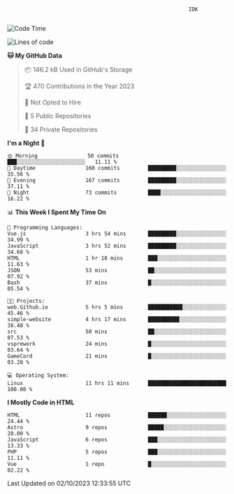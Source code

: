 ```text
                                                          IDK
                                       
```

<!--START_SECTION:waka-->
![Code Time](http://img.shields.io/badge/Code%20Time-59%20hrs%208%20mins-blue)

![Lines of code](https://img.shields.io/badge/From%20Hello%20World%20I%27ve%20Written-105.7%20thousand%20lines%20of%20code-blue)

**🐱 My GitHub Data** 

> 📦 146.2 kB Used in GitHub's Storage 
 > 
> 🏆 470 Contributions in the Year 2023
 > 
> 🚫 Not Opted to Hire
 > 
> 📜 5 Public Repositories 
 > 
> 🔑 34 Private Repositories 
 > 
**I'm a Night 🦉** 

```text
🌞 Morning                50 commits          ███░░░░░░░░░░░░░░░░░░░░░░   11.11 % 
🌆 Daytime                160 commits         █████████░░░░░░░░░░░░░░░░   35.56 % 
🌃 Evening                167 commits         █████████░░░░░░░░░░░░░░░░   37.11 % 
🌙 Night                  73 commits          ████░░░░░░░░░░░░░░░░░░░░░   16.22 % 
```


📊 **This Week I Spent My Time On** 

```text
💬 Programming Languages: 
Vue.js                   3 hrs 54 mins       █████████░░░░░░░░░░░░░░░░   34.99 % 
JavaScript               3 hrs 52 mins       █████████░░░░░░░░░░░░░░░░   34.68 % 
HTML                     1 hr 18 mins        ███░░░░░░░░░░░░░░░░░░░░░░   11.63 % 
JSON                     53 mins             ██░░░░░░░░░░░░░░░░░░░░░░░   07.92 % 
Bash                     37 mins             █░░░░░░░░░░░░░░░░░░░░░░░░   05.54 % 

🐱‍💻 Projects: 
web.Github.io            5 hrs 5 mins        ███████████░░░░░░░░░░░░░░   45.46 % 
simple-website           4 hrs 17 mins       ██████████░░░░░░░░░░░░░░░   38.40 % 
src                      50 mins             ██░░░░░░░░░░░░░░░░░░░░░░░   07.53 % 
vsprework                24 mins             █░░░░░░░░░░░░░░░░░░░░░░░░   03.64 % 
GameCord                 21 mins             █░░░░░░░░░░░░░░░░░░░░░░░░   03.28 % 

💻 Operating System: 
Linux                    11 hrs 11 mins      █████████████████████████   100.00 % 
```

**I Mostly Code in HTML** 

```text
HTML                     11 repos            ██████░░░░░░░░░░░░░░░░░░░   24.44 % 
Astro                    9 repos             █████░░░░░░░░░░░░░░░░░░░░   20.00 % 
JavaScript               6 repos             ███░░░░░░░░░░░░░░░░░░░░░░   13.33 % 
PHP                      5 repos             ███░░░░░░░░░░░░░░░░░░░░░░   11.11 % 
Vue                      1 repo              █░░░░░░░░░░░░░░░░░░░░░░░░   02.22 % 
```




 Last Updated on 02/10/2023 12:33:55 UTC
<!--END_SECTION:waka-->
